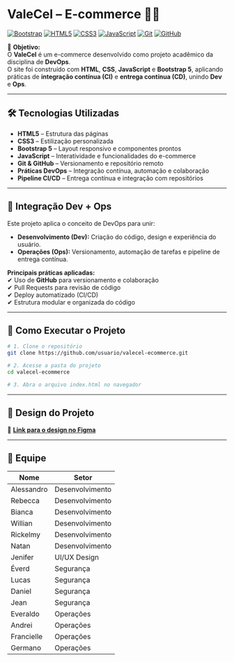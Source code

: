 # **ValeCel – E-commerce** 🛒📱

[![Bootstrap](https://img.shields.io/badge/Bootstrap-5-blueviolet?logo=bootstrap)](https://getbootstrap.com/)
[![HTML5](https://img.shields.io/badge/HTML5-orange?logo=html5)](https://developer.mozilla.org/pt-BR/docs/Web/HTML)
[![CSS3](https://img.shields.io/badge/CSS3-blue?logo=css3)](https://developer.mozilla.org/pt-BR/docs/Web/CSS)
[![JavaScript](https://img.shields.io/badge/JavaScript-yellow?logo=javascript)](https://developer.mozilla.org/pt-BR/docs/Web/JavaScript)
[![Git](https://img.shields.io/badge/Git-black?logo=git)](https://git-scm.com/)
[![GitHub](https://img.shields.io/badge/GitHub-gray?logo=github)](https://github.com/)

📌 **Objetivo:**  
O **ValeCel** é um e-commerce desenvolvido como projeto acadêmico da disciplina de **DevOps**.  
O site foi construído com **HTML**, **CSS**, **JavaScript** e **Bootstrap 5**, aplicando práticas de **integração contínua (CI)** e **entrega contínua (CD)**, unindo **Dev** e **Ops**.

---

## **🛠 Tecnologias Utilizadas**
- **HTML5** – Estrutura das páginas  
- **CSS3** – Estilização personalizada  
- **Bootstrap 5** – Layout responsivo e componentes prontos  
- **JavaScript** – Interatividade e funcionalidades do e-commerce  
- **Git & GitHub** – Versionamento e repositório remoto  
- **Práticas DevOps** – Integração contínua, automação e colaboração  
- **Pipeline CI/CD** – Entrega contínua e integração com repositórios  

---

## **🔄 Integração Dev + Ops**
Este projeto aplica o conceito de DevOps para unir:  
- **Desenvolvimento (Dev):** Criação do código, design e experiência do usuário.  
- **Operações (Ops):** Versionamento, automação de tarefas e pipeline de entrega contínua.  

**Principais práticas aplicadas:**  
✔ Uso de **GitHub** para versionamento e colaboração  
✔ Pull Requests para revisão de código  
✔ Deploy automatizado (CI/CD)  
✔ Estrutura modular e organizada do código 

---

## **🚀 Como Executar o Projeto**
```bash
# 1. Clone o repositório
git clone https://github.com/usuario/valecel-ecommerce.git

# 2. Acesse a pasta do projeto
cd valecel-ecommerce

# 3. Abra o arquivo index.html no navegador

```
---

## **📐 Design do Projeto**
🔗 **[Link para o design no Figma](https://www.figma.com/design/OQJo4cKiByeNXGuylFfw8i/Valecel?node-id=0-1&t=wgvi57z2oRUOqkiU-1)**  

---

## **👥 Equipe**
|    Nome    |      Setor      |
|------------|-----------------|
| Alessandro | Desenvolvimento |
| Rebecca    | Desenvolvimento |
| Bianca     | Desenvolvimento |
| Willian    | Desenvolvimento |
| Rickelmy   | Desenvolvimento |
| Natan      | Desenvolvimento |
| Jenifer    | UI/UX Design    |
| Éverd      | Segurança       |
| Lucas      | Segurança       |
| Daniel     | Segurança       |
| Jean       | Segurança       |
| Everaldo   | Operações       |
| Andrei     | Operações       |
| Francielle | Operações       |
| Germano    | Operações       |
